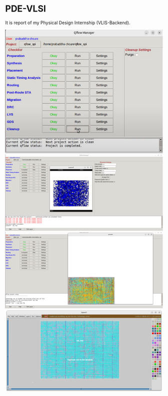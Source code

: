 # PDE-VLSI
It is report of my Physical Design Internship (VLIS-Backend).

![image alt](https://github.com/Prabuddha-c/PDE-VLSI/blob/main/Screenshot%20(107).png?raw=true)
![image alt](https://github.com/Prabuddha-c/PDE-VLSI/blob/main/Screenshot%20from%202025-07-08%2019-37-03.png?raw=true)
![image alt](https://github.com/Prabuddha-c/PDE-VLSI/blob/main/Screenshot%20from%202025-07-08%2019-46-06.png?raw=true)
![image alt](https://github.com/Prabuddha-c/PDE-VLSI/blob/main/Screenshot%20from%202025-07-08%2019-57-28.png?raw=true)

